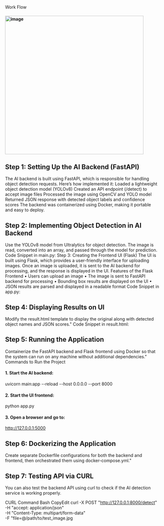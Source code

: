 Work Flow
 
#### <img width="452" alt="image" src="https://github.com/user-attachments/assets/37f5bd35-e83e-499d-a157-70441100cfa0" />


## Step 1: Setting Up the AI Backend (FastAPI)
The AI backend is built using FastAPI, which is responsible for handling object detection requests. Here’s how implemented it:
 Loaded a lightweight object detection model (YOLOv8)
 Created an API endpoint (/detect) to accept image files
 Processed the image using OpenCV and YOLO model
 Returned JSON response with detected object labels and confidence scores
The backend was containerized using Docker, making it portable and easy to deploy.

## Step 2: Implementing Object Detection in AI Backend
Use the YOLOv8 model from Ultralytics for object detection. The image is read, converted into an array, and passed through the model for prediction.
Code Snippet in main.py:
 Step 3: Creating the Frontend UI (Flask)
The UI is built using Flask, which provides a user-friendly interface for uploading images.
Once an image is uploaded, it is sent to the AI backend for processing, and the response is displayed in the UI.
 Features of the Flask Frontend
•	Users can upload an image
•	The image is sent to FastAPI backend for processing
•	Bounding box results are displayed on the UI
•	JSON results are parsed and displayed in a readable format
 Code Snippet in app.py:

## Step 4: Displaying Results on UI
Modify the result.html template to display the original along with detected object names and JSON scores."
Code Snippet in result.html:

## Step 5: Running the Application
Containerize the FastAPI backend and Flask frontend using Docker so that the system can run on any machine without additional dependencies."
 Commands to Run the Project
#### 1. Start the AI backend:
uvicorn main:app --reload --host 0.0.0.0 --port 8000
#### 2. Start the UI frontend:
python app.py
#### 3. Open a browser and go to:
http://127.0.0.1:5000


 
## Step 6: Dockerizing the Application
Create separate Dockerfile configurations for both the backend and frontend, then orchestrated them using docker-compose.yml."

## Step 7: Testing API via CURL
You can also test the backend API using curl to check if the AI detection service is working properly.
 

CURL Command
Bash
CopyEdit
curl -X POST "http://127.0.0.1:8000/detect" \
     -H "accept: application/json" \
     -H "Content-Type: multipart/form-data" \
     -F "file=@/path/to/test_image.jpg


   
